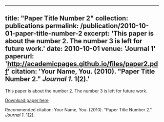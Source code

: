 <!-- ---
title: Left on read: Human behavior characterization based on messaging service applications
collection: publications
permalink: /publication/2010-10-01-paper-title-number-2
excerpt: 
date: 2023-10-06
venue: 'NetMob 2023 Data Challenge'
paperurl: 'http://geymerson.github.io/files/NetMob_2023__Data_Challenge_Left_on_Read.pdf'
citation: 'G. S. Ramos, G. Santos, D. Moura, D. Fernandes, F. Q. O. A. Rosso, R. Stanica, and A. L. L. Aquino, Left on read: Human behavior characterization based on messaging service applications, in NetMob 2023: Book of Abstracts. IMDEA Networks, oct 2023, pp. 202–203'
--- -->
---
title: "Paper Title Number 2"
collection: publications
permalink: /publication/2010-10-01-paper-title-number-2
excerpt: 'This paper is about the number 2. The number 3 is left for future work.'
date: 2010-10-01
venue: 'Journal 1'
paperurl: 'http://academicpages.github.io/files/paper2.pdf'
citation: 'Your Name, You. (2010). &quot;Paper Title Number 2.&quot; <i>Journal 1</i>. 1(2).'
---
This paper is about the number 2. The number 3 is left for future work.

[Download paper here](http://academicpages.github.io/files/paper2.pdf)

Recommended citation: Your Name, You. (2010). "Paper Title Number 2." <i>Journal 1</i>. 1(2).